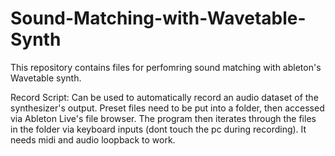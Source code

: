 # Sound-Matching-with-Wavetable-Synth

This repository contains files for perfomring sound matching with ableton's Wavetable synth.

Record Script: Can be used to automatically record an audio dataset of the synthesizer's output. Preset files need to be put into a folder, then accessed via Ableton Live's file browser. The program then iterates through the files in the folder via keyboard inputs (dont touch the pc during recording). It needs midi and audio loopback to work.
